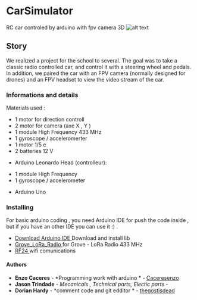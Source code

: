 # CarSimulator
RC car controled by arduino with fpv camera 3D 
![alt text](https://i.imgur.com/fpKpMUs.jpg)

## Story
We realized a project for the school to several.
The goal was to take a classic radio controlled car, and control it with a steering wheel and pedals. In addition, we paired the car with an FPV camera (normally designed for drones) and an FPV headset to view the video stream of the car.

### Informations and details
Materials used : 
- 1 motor for direction controll
- 2 motor for camera (axe X , Y )
- 1 module High Frequency 433 MHz 
- 1 gyroscope / acceleromerter 
- 1 motor 1/5 e
- 2 batteries 12 V 
* Arduino Leonardo
Head (controlleur):
- 1 module High Frequency
- 1 gyroscope / accelerometer
+  Arduino Uno

### Installing
For basic arduino coding , you need Arduino IDE for push the code inside , but if you have an other IDE you can use it :) .
* [Download Arduino IDE ](https://www.arduino.cc/en/main/software) 
Download and install lib 
* [Grove_LoRa_Radio ](http://wiki.seeedstudio.com/Grove_LoRa_Radio/#download-library) for Grove - LoRa Radio 433 MHz 
* [RF24 ](https://www.arduinolibraries.info/libraries/rf24) wifi comunications

#### Authors

* **Enzo Caceres** - *Programming work with arduino * - [Caceresenzo](https://github.com/Caceresenzo)
* **Jason Trindade** - *Mecanicals , Technical parts, Electic parts* - []()
* **Dorian Hardy** - *comment code and git edditor * - [thegostisdead](https://github.com/thegostisdead)
